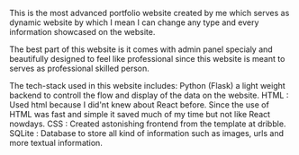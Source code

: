 This is the most advanced portfolio website created by me which serves as dynamic website by which I mean I can change any type and every information showcased on the website. 

The best part of this website is it comes with admin panel specialy and beautifully designed to feel like professional since this website is meant to serves as professional skilled person.

The tech-stack used in this website includes:
Python (Flask) a light weight backend to controll the flow and display of the data on the website.
HTML : Used html because I did'nt knew about React before. Since the use of HTML was fast and simple it saved much of my time but not like React nowdays.
CSS : Created astonishing frontend from the template at dribble.
SQLite : Database to store all kind of information such as images, urls and more textual information.

